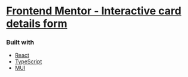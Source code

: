 # [Frontend Mentor - Interactive card details form](https://www.frontendmentor.io/challenges/interactive-card-details-form-XpS8cKZDWw)

### Built with

- [React](https://reactjs.org/)
- [TypeScript](https://www.typescriptlang.org/)
- [MUI](https://mui.com/)
